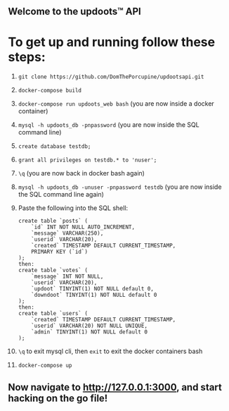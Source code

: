 ## Welcome to the updoots™ API

# To get up and running follow these steps:

1. `git clone https://github.com/DomThePorcupine/updootsapi.git`

2. `docker-compose build`

3. `docker-compose run updoots_web bash` (you are now inside a docker container)

4. `mysql -h updoots_db -pnpassword` (you are now inside the SQL command line)

5. `create database testdb;`

6. `grant all privileges on testdb.* to 'nuser';`
  
7. `\q` (you are now back in docker bash again)

8. `mysql -h updoots_db -unuser -pnpassword testdb` (you are now inside the SQL command line again)

9. Paste the following into the SQL shell:
    ```
    create table `posts` (
        `id` INT NOT NULL AUTO_INCREMENT,
        `message` VARCHAR(250),
        `userid` VARCHAR(20),
        `created` TIMESTAMP DEFAULT CURRENT_TIMESTAMP,
        PRIMARY KEY (`id`)
    );
    then:
    create table `votes` ( 
        `message` INT NOT NULL, 
        `userid` VARCHAR(20), 
        `updoot` TINYINT(1) NOT NULL default 0, 
        `downdoot` TINYINT(1) NOT NULL default 0
    );
    then:
    create table `users` (
        `created` TIMESTAMP DEFAULT CURRENT_TIMESTAMP,
        `userid` VARCHAR(20) NOT NULL UNIQUE,
        `admin` TINYINT(1) NOT NULL default 0
    );
    ```

10. `\q` to exit mysql cli, then `exit` to exit the docker containers bash

11. `docker-compose up`

## Now navigate to http://127.0.0.1:3000, and start hacking on the go file!